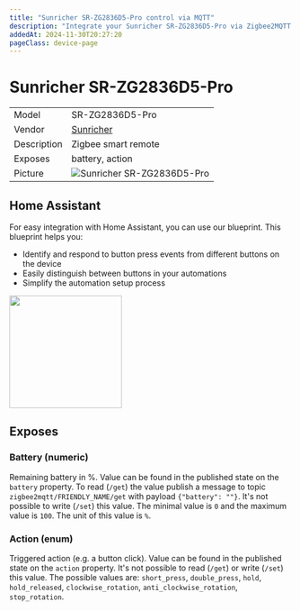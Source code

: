 ```yaml
---
title: "Sunricher SR-ZG2836D5-Pro control via MQTT"
description: "Integrate your Sunricher SR-ZG2836D5-Pro via Zigbee2MQTT with whatever smart home infrastructure you are using without the vendor's bridge or gateway."
addedAt: 2024-11-30T20:27:20
pageClass: device-page
---
```


<!-- !!!! -->
<!-- ATTENTION: This file is auto-generated through docgen! -->
<!-- You can only edit the "Notes"-Section between the two comment lines "Notes BEGIN" and "Notes END". -->
<!-- Do not use h1 or h2 heading within "## Notes"-Section. -->
<!-- !!!! -->

# Sunricher SR-ZG2836D5-Pro

|     |     |
|-----|-----|
| Model | SR-ZG2836D5-Pro  |
| Vendor  | [Sunricher](/supported-devices/#v=Sunricher)  |
| Description | Zigbee smart remote |
| Exposes | battery, action |
| Picture | ![Sunricher SR-ZG2836D5-Pro](https://www.zigbee2mqtt.io/images/devices/SR-ZG2836D5-Pro.png) |


<!-- Notes BEGIN: You can edit here. Add "## Notes" headline if not already present. -->
## Home Assistant

For easy integration with Home Assistant, you can use our blueprint. This blueprint helps you:

- Identify and respond to button press events from different buttons on the device
- Easily distinguish between buttons in your automations
- Simplify the automation setup process

<a href="https://my.home-assistant.io/redirect/blueprint_import/?blueprint_url=https%3A%2F%2Fraw.githubusercontent.com%2Fmaginawin%2Fsr_ha_blueprints%2Frefs%2Fheads%2Fmain%2Fblueprints%2FSR-ZG2836D5-Pro%2Fbutton-trigger.yaml"><img src="https://my.home-assistant.io/badges/blueprint_import.svg" width="200"></a>
<!-- Notes END: Do not edit below this line -->




## Exposes

### Battery (numeric)
Remaining battery in %.
Value can be found in the published state on the `battery` property.
To read (`/get`) the value publish a message to topic `zigbee2mqtt/FRIENDLY_NAME/get` with payload `{"battery": ""}`.
It's not possible to write (`/set`) this value.
The minimal value is `0` and the maximum value is `100`.
The unit of this value is `%`.

### Action (enum)
Triggered action (e.g. a button click).
Value can be found in the published state on the `action` property.
It's not possible to read (`/get`) or write (`/set`) this value.
The possible values are: `short_press`, `double_press`, `hold`, `hold_released`, `clockwise_rotation`, `anti_clockwise_rotation`, `stop_rotation`.

